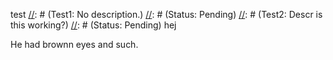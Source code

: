 test
[//]: # (Test1: No description.)
[//]: # (Status: Pending)
[//]: # (Test2: Descr is this working?)
[//]: # (Status: Pending)
hej

[//]: # (Charles_Background: Maybe something about his parents dying?)
[//]: # (Status: Done)

He had brownn eyes and such.

